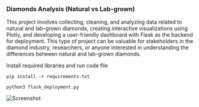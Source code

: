 ### Diamonds Analysis (Natural vs Lab-grown)

This project involves collecting, cleaning, and analyzing data related to natural and lab-grown diamonds, creating interactive visualizations using Plotly, and developing a user-friendly dashboard with Flask as the backend for deployment. This type of project can be valuable for stakeholders in the diamond industry, researchers, or anyone interested in understanding the differences between natural and lab-grown diamonds.


Install required libraries and run code file

```pip install -r requirements.txt```


```python3 flask_deployment.py```


![Screenshot](image/image.png)
